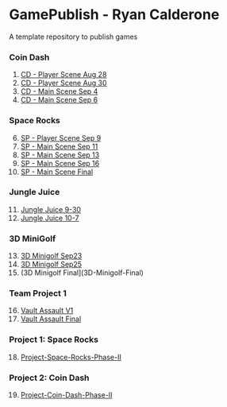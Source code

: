 # GamePublish - Ryan Calderone
A template repository to publish games

### Coin Dash
1. [CD - Player Scene Aug 28](Coin_Game_player_scene)
2. [CD - Player Scene Aug 30](Coin_Game_player_scene)
3. [CD - Main Scene Sep 4](Coin_Game_Main_Scene_9-4)
4. [CD - Main Scene Sep 6](Coin_Game_Main_Scene_9-6)

### Space Rocks
6. [SP - Player Scene Sep 9](Space_Rocks_Player_Scene_9-9)
7. [SP - Main Scene Sep 11](Space_Rocks_Main_9-11)
8. [SP - Main Scene Sep 13](Space_Rocks_Main_9-13)
9. [SP - Main Scene Sep 16](Space_rocks-9-16)
10. [SP - Main Scene Final](Space-Rocks-Final)

### Jungle Juice
11. [Jungle Juice 9-30](Jungle-Juice-9-30)
12. [Jungle Juice 10-7](Jungle-Juice-10-7)

### 3D MiniGolf
13. [3D Minigolf Sep23](3D-Minigolf-Sep23)
14. [3D Minigolf Sep25](3D-Minigolf-Sep25)
15. (3D Minigolf Final](3D-Minigolf-Final)

### Team Project 1
16. [Vault Assault V1](Vault_Assault_Game)
17. [Vault Assault Final](Vault_Assault_Finished_Game)

### Project 1: Space Rocks
18. [Project-Space-Rocks-Phase-II](Project-Space-Rocks-Phase-II)

### Project 2: Coin Dash
19. [Project-Coin-Dash-Phase-II](Project-Coin-Dash-Phase-II)
